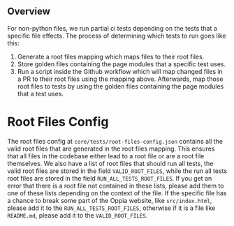 ## Overview

For non-python files, we run partial ci tests depending on the tests that a specific file effects. The process of determining which tests to run goes like this:

1. Generate a root files mapping which maps files to their root files.
2. Store golden files containing the page modules that a specific test uses.
3. Run a script inside the Github workflow which will map changed files in a PR to their root files using the mapping above. Afterwards, map those root files to tests by using the golden files containing the page modules that a test uses.

# Root Files Config

The root files config at `core/tests/root-files-config.json` contains all the valid root files that are generated in the root files mapping. This ensures that all files in the codebase either lead to a root file or are a root file themselves. We also have a list of root files that should run all tests, the valid root files are stored in the field `VALID_ROOT_FILES`, while the run all tests root files are stored in the field `RUN_ALL_TESTS_ROOT_FILES`. If you get an error that there is a root file not contained in these lists, please add them to one of these lists depending on the context of the file. If the specific file has a chance to break some part of the Oppia website, like `src/index.html`, please add it to the `RUN_ALL_TESTS_ROOT_FILES`, otherwise if it is a file like `README.md`, please add it to the `VALID_ROOT_FILES`.